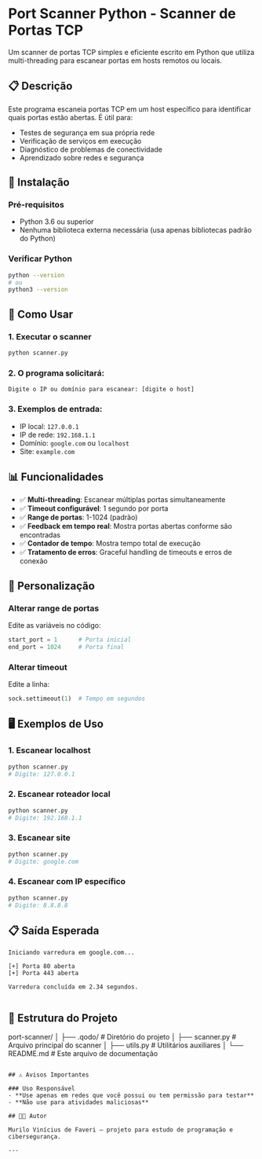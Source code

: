 # Port Scanner Python - Scanner de Portas TCP

Um scanner de portas TCP simples e eficiente escrito em Python que utiliza multi-threading para escanear portas em hosts remotos ou locais.

## 📋 Descrição

Este programa escaneia portas TCP em um host específico para identificar quais portas estão abertas. É útil para:
- Testes de segurança em sua própria rede
- Verificação de serviços em execução
- Diagnóstico de problemas de conectividade
- Aprendizado sobre redes e segurança

## 🚀 Instalação

### Pré-requisitos
- Python 3.6 ou superior
- Nenhuma biblioteca externa necessária (usa apenas bibliotecas padrão do Python)

### Verificar Python
```bash
python --version
# ou
python3 --version
```

## 🎯 Como Usar

### 1. Executar o scanner
```bash
python scanner.py
```

### 2. O programa solicitará:
```
Digite o IP ou domínio para escanear: [digite o host]
```

### 3. Exemplos de entrada:
- IP local: `127.0.0.1`
- IP de rede: `192.168.1.1`
- Domínio: `google.com` ou `localhost`
- Site: `example.com`

## 📊 Funcionalidades

- ✅ **Multi-threading**: Escanear múltiplas portas simultaneamente
- ✅ **Timeout configurável**: 1 segundo por porta
- ✅ **Range de portas**: 1-1024 (padrão)
- ✅ **Feedback em tempo real**: Mostra portas abertas conforme são encontradas
- ✅ **Contador de tempo**: Mostra tempo total de execução
- ✅ **Tratamento de erros**: Graceful handling de timeouts e erros de conexão

## 🔧 Personalização

### Alterar range de portas
Edite as variáveis no código:
```python
start_port = 1      # Porta inicial
end_port = 1024     # Porta final
```

### Alterar timeout
Edite a linha:
```python
sock.settimeout(1)  # Tempo em segundos
```

## 🖥️ Exemplos de Uso

### 1. Escanear localhost
```bash
python scanner.py
# Digite: 127.0.0.1
```

### 2. Escanear roteador local
```bash
python scanner.py
# Digite: 192.168.1.1
```

### 3. Escanear site
```bash
python scanner.py
# Digite: google.com
```

### 4. Escanear com IP específico
```bash
python scanner.py
# Digite: 8.8.8.8
```

## 📋 Saída Esperada

```
Iniciando varredura em google.com...

[+] Porta 80 aberta
[+] Porta 443 aberta

Varredura concluída em 2.34 segundos.


```

## 📁 Estrutura do Projeto

port-scanner/
│
├── .qodo/                    # Diretório do projeto
│   ├── scanner.py           # Arquivo principal do scanner
│   ├── utils.py             # Utilitários auxiliares
│   └── README.md            # Este arquivo de documentação


```

## ⚠️ Avisos Importantes

### Uso Responsável
- **Use apenas em redes que você possui ou tem permissão para testar**
- **Não use para atividades maliciosas**

## 👨‍💻 Autor

Murilo Vinícius de Faveri — projeto para estudo de programação e cibersegurança.

---



